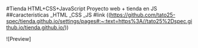 #Tienda HTML+CSS+JavaScript
Proyecto web + tienda en JS
##caracteristicas
_HTML
_CSS
_JS
#link
((https://github.com/tato25-spec/tienda.github.io/settings/pages#:~:text=https%3A//tato25%2Dspec.github.io/tienda.github.io/))

![Preview]
